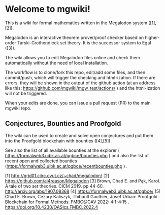 # Welcome to mgwiki!

This is a wiki for formal mathematics written in the Megalodon system ([1],[2]).

Megalodon is an interactive theorem prover/proof checker based on higher-order Tarski-Grothendieck set theory. It is the successor system to Egal ([3]).

The wiki allows you to edit Megalodon files online and check them automatically without the need of local installation.

The workflow is to clone/fork this repo, edit/add some files, and then commit/push, which will trigger the checking and html-ization. If there are errors, they will be shown in the output of the github action (at an address like this: https://github.com/mgwiki/mgw_test/actions/ )
and the html-ization will not be triggered. 

When your edits are done, you can issue a pull request (PR) to the main mgwiki repo.

## Conjectures, Bounties and Proofgold

The wiki can be used to create and solve open conjectures and put them
into the Proofgold blockchain with bounties ([4],[5]).

See also the list of all available bounties at the explorer ( https://formalweb3.uibk.ac.at/pgbce/bounties.php ) and also the list of recent open and collected bounties (https://formalweb3.uibk.ac.at/pgbce/recentbounties.php ) .


[1] http://grid01.ciirc.cvut.cz/~chad/megalodon/
[2] https://github.com/ai4reason/Megalodon
[3] Brown, Chad E. and Pąk, Karol. A tale of two set theories. CICM 2019. pp 44-60.  http://arxiv.org/abs/1907.08368
[4] https://formalweb3.uibk.ac.at/pgbce/
[5] Chad E. Brown, Cezary Kaliszyk, Thibault Gauthier, Josef Urban: Proofgold: Blockchain for Formal Methods. FMBC@CAV 2022: 4:1-4:15 . https://doi.org/10.4230/OASIcs.FMBC.2022.4
